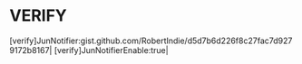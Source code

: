 # VERIFY
[verify]JunNotifier:gist.github.com/RobertIndie/d5d7b6d226f8c27fac7d9279172b8167|
[verify]JunNotifierEnable:true|
